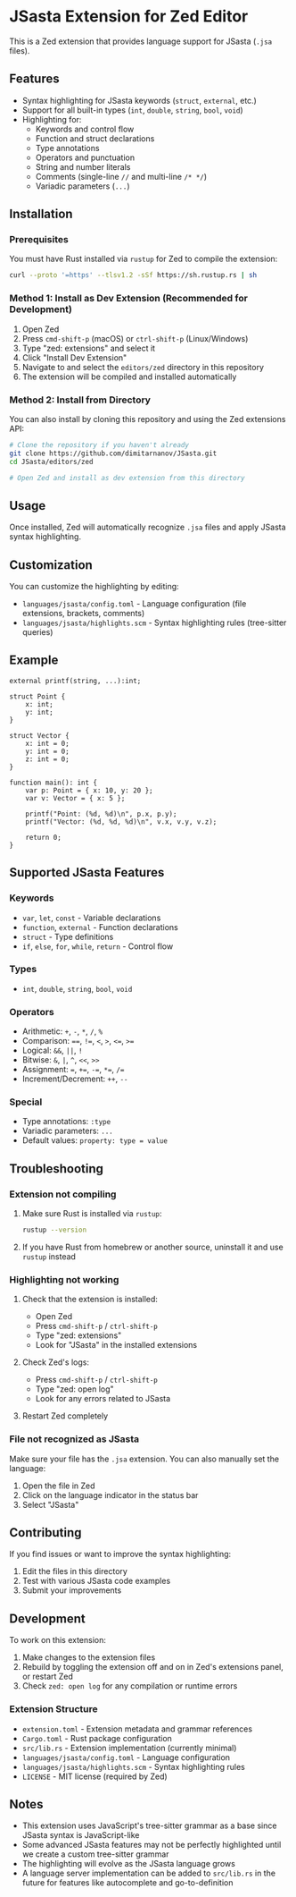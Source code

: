 # JSasta Extension for Zed Editor

This is a Zed extension that provides language support for JSasta (`.jsa` files).

## Features

- Syntax highlighting for JSasta keywords (`struct`, `external`, etc.)
- Support for all built-in types (`int`, `double`, `string`, `bool`, `void`)
- Highlighting for:
  - Keywords and control flow
  - Function and struct declarations
  - Type annotations
  - Operators and punctuation
  - String and number literals
  - Comments (single-line `//` and multi-line `/* */`)
  - Variadic parameters (`...`)

## Installation

### Prerequisites

You must have Rust installed via `rustup` for Zed to compile the extension:

```bash
curl --proto '=https' --tlsv1.2 -sSf https://sh.rustup.rs | sh
```

### Method 1: Install as Dev Extension (Recommended for Development)

1. Open Zed
2. Press `cmd-shift-p` (macOS) or `ctrl-shift-p` (Linux/Windows)
3. Type "zed: extensions" and select it
4. Click "Install Dev Extension"
5. Navigate to and select the `editors/zed` directory in this repository
6. The extension will be compiled and installed automatically

### Method 2: Install from Directory

You can also install by cloning this repository and using the Zed extensions API:

```bash
# Clone the repository if you haven't already
git clone https://github.com/dimitarnanov/JSasta.git
cd JSasta/editors/zed

# Open Zed and install as dev extension from this directory
```

## Usage

Once installed, Zed will automatically recognize `.jsa` files and apply JSasta syntax highlighting.

## Customization

You can customize the highlighting by editing:
- `languages/jsasta/config.toml` - Language configuration (file extensions, brackets, comments)
- `languages/jsasta/highlights.scm` - Syntax highlighting rules (tree-sitter queries)

## Example

```jsasta
external printf(string, ...):int;

struct Point {
    x: int;
    y: int;
}

struct Vector {
    x: int = 0;
    y: int = 0;
    z: int = 0;
}

function main(): int {
    var p: Point = { x: 10, y: 20 };
    var v: Vector = { x: 5 };
    
    printf("Point: (%d, %d)\n", p.x, p.y);
    printf("Vector: (%d, %d, %d)\n", v.x, v.y, v.z);
    
    return 0;
}
```

## Supported JSasta Features

### Keywords
- `var`, `let`, `const` - Variable declarations
- `function`, `external` - Function declarations
- `struct` - Type definitions
- `if`, `else`, `for`, `while`, `return` - Control flow

### Types
- `int`, `double`, `string`, `bool`, `void`

### Operators
- Arithmetic: `+`, `-`, `*`, `/`, `%`
- Comparison: `==`, `!=`, `<`, `>`, `<=`, `>=`
- Logical: `&&`, `||`, `!`
- Bitwise: `&`, `|`, `^`, `<<`, `>>`
- Assignment: `=`, `+=`, `-=`, `*=`, `/=`
- Increment/Decrement: `++`, `--`

### Special
- Type annotations: `:type`
- Variadic parameters: `...`
- Default values: `property: type = value`

## Troubleshooting

### Extension not compiling

1. Make sure Rust is installed via `rustup`:
   ```bash
   rustup --version
   ```

2. If you have Rust from homebrew or another source, uninstall it and use `rustup` instead

### Highlighting not working

1. Check that the extension is installed:
   - Open Zed
   - Press `cmd-shift-p` / `ctrl-shift-p`
   - Type "zed: extensions"
   - Look for "JSasta" in the installed extensions

2. Check Zed's logs:
   - Press `cmd-shift-p` / `ctrl-shift-p`
   - Type "zed: open log"
   - Look for any errors related to JSasta

3. Restart Zed completely

### File not recognized as JSasta

Make sure your file has the `.jsa` extension. You can also manually set the language:
1. Open the file in Zed
2. Click on the language indicator in the status bar
3. Select "JSasta"

## Contributing

If you find issues or want to improve the syntax highlighting:
1. Edit the files in this directory
2. Test with various JSasta code examples
3. Submit your improvements

## Development

To work on this extension:

1. Make changes to the extension files
2. Rebuild by toggling the extension off and on in Zed's extensions panel, or restart Zed
3. Check `zed: open log` for any compilation or runtime errors

### Extension Structure

- `extension.toml` - Extension metadata and grammar references
- `Cargo.toml` - Rust package configuration
- `src/lib.rs` - Extension implementation (currently minimal)
- `languages/jsasta/config.toml` - Language configuration
- `languages/jsasta/highlights.scm` - Syntax highlighting rules
- `LICENSE` - MIT license (required by Zed)

## Notes

- This extension uses JavaScript's tree-sitter grammar as a base since JSasta syntax is JavaScript-like
- Some advanced JSasta features may not be perfectly highlighted until we create a custom tree-sitter grammar
- The highlighting will evolve as the JSasta language grows
- A language server implementation can be added to `src/lib.rs` in the future for features like autocomplete and go-to-definition
